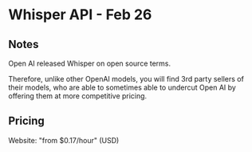 # Whisper API - Feb 26

## Notes

Open AI released Whisper on open source terms. 

Therefore, unlike other OpenAI models, you will find 3rd party sellers of their models, who are able to sometimes able to undercut Open AI by offering them at more competitive pricing.

## Pricing

Website: "from $0.17/hour" (USD)